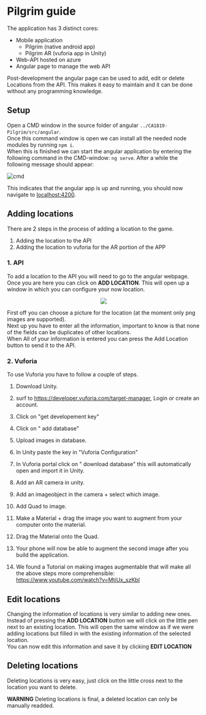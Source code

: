 # Pilgrim guide

The application has 3 distinct cores:

- Mobile application
    - Pilgrim (native android app)
    - Pilgrim AR (vuforia app in Unity)
- Web-API hosted on azure
- Angular page to manage the web API

Post-development the angular page can be used to add, edit or delete Locations from the API. This makes it easy to maintain and it can be done without any programming knowledge.

## Setup

Open a CMD window in the source folder of angular ```../CA1819-Pilgrim/src/angular```.  
Once this command window is open we can install all the needed node modules by running ```npm i```.  
When this is finished we can start the angular application by entering the following command in the CMD-window: ```ng serve```. After a while the following message should appear:

![cmd](https://i.imgur.com/lp4OFLk.png)

This indicates that the angular app is up and running, you should now navigate to [localhost:4200](https://localhost:4200).

## Adding locations

There are 2 steps in the process of adding a location to the game.

1. Adding the location to the API
2. Adding the location to vuforia for the AR portion of the APP

### 1. API

To add a location to the API you will need to go to the angular webpage.  
Once you are here you can click on **ADD LOCATION**. This will open up a window in which you can configure your now location.  
  
  <div style="text-align:center"><img src ="https://i.imgur.com/WlvLsmP.png" /></div>

First off you can choose a picture for the location (at the moment only png images are supported).  
Next up you have to enter all the information, important to know is that none of the fields can be duplicates of other locations.  
When All of your information is entered you can press the Add Location button to send it to the API.

### 2. Vuforia

To use Vuforia you have to follow a couple of steps.

1. Download Unity. 
2. surf to https://developer.vuforia.com/target-manager, Login or create an account.
3. Click on "get developement key"
4. Click on " add database"
5. Upload images in database.
6. In Unity paste the key in "Vuforia Configuration"
7. In Vuforia portal click on " download database" this will automatically open and import it in Unity. 
8. Add an AR camera in unity. 
9. Add an imageobject in the camera + select which image.
10. Add Quad to image. 
11. Make a Material + drag the image you want to augment from your computer onto the material. 
12. Drag the Material onto the Quad.
13. Your phone will now be able to augment the second image after you build the application.

14. We found a Tutorial on making images augmentable that will make all the above steps more comprehensible: https://www.youtube.com/watch?v=MtiUx_szKbI

## Edit locations

Changing the information of locations is very similar to adding new ones. Instead of pressing the **ADD LOCATION** button we will click on the little pen next to an existing location. This will open the same window as if we were adding locations but filled in with the existing information of the selected location.  
You can now edit this information and save it by clicking **EDIT LOCATION**

## Deleting locations

Deleting locations is very easy, just click on the little cross next to the location you want to delete.

**WARNING** Deleting locations is final, a deleted location can only be manually readded.
